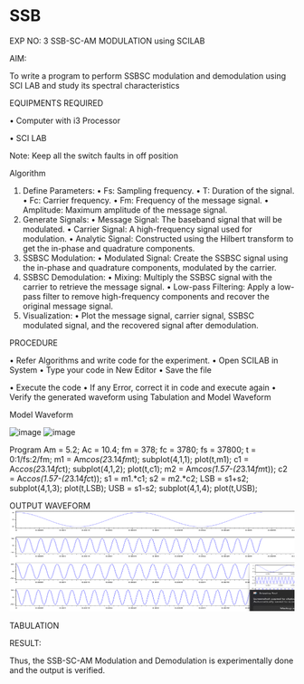 # SSB

EXP NO: 3	SSB-SC-AM MODULATION using SCILAB

AIM:

To write a program to perform SSBSC modulation and demodulation using SCI LAB and study its spectral characteristics

EQUIPMENTS REQUIRED

•	Computer with i3 Processor

•	SCI LAB

Note: Keep all the switch faults in off position


Algorithm
1.	Define Parameters:
•	Fs: Sampling frequency.
•	T: Duration of the signal.
•	Fc: Carrier frequency.
•	Fm: Frequency of the message signal.
•	Amplitude: Maximum amplitude of the message signal.
2.	Generate Signals:
•	Message Signal: The baseband signal that will be modulated.
•	Carrier Signal: A high-frequency signal used for modulation.
•	Analytic Signal: Constructed using the Hilbert transform to get the in-phase and quadrature components.
3.	SSBSC Modulation:
•	Modulated Signal: Create the SSBSC signal using the in-phase and quadrature components, modulated by the carrier.
4.	SSBSC Demodulation:
•	Mixing: Multiply the SSBSC signal with the carrier to retrieve the message signal.
•	Low-pass Filtering: Apply a low-pass filter to remove high-frequency components and recover the original message signal.
5.	Visualization:
•	Plot the message signal, carrier signal, SSBSC modulated signal, and the recovered signal after demodulation.


PROCEDURE

•	Refer Algorithms and write code for the experiment.
•	Open SCILAB in System
•	Type your code in New Editor
•	Save the file
 
•	Execute the code
•	If any Error, correct it in code and execute again
•	Verify the generated waveform using Tabulation and Model Waveform

Model Waveform

<img width="704" height="178" alt="image" src="https://github.com/user-attachments/assets/32ee29b3-0d95-4192-9762-972d50c05c90" />
<img width="706" height="167" alt="image" src="https://github.com/user-attachments/assets/bff0d8fd-d679-444e-af37-0b34585853c1" />

Program
Am = 5.2;
Ac = 10.4;
fm = 378;
fc = 3780;
fs = 37800;
t = 0:1/fs:2/fm;
m1 = Am*cos(2*3.14*fm*t);
subplot(4,1,1);
plot(t,m1);
c1 = Ac*cos(2*3.14*fc*t);
subplot(4,1,2);
plot(t,c1);
m2 = Am*cos(1.57-(2*3.14*fm*t));
c2 = Ac*cos(1.57-(2*3.14*fc*t));
s1 = m1.*c1;
s2 = m2.*c2;
LSB = s1+s2;
subplot(4,1,3);
plot(t,LSB);
USB = s1-s2;
subplot(4,1,4);
plot(t,USB);


OUTPUT WAVEFORM
<img width="704" height="178" alt="image" src="https://github.com/gaurav12360/SSB/blob/main/graph.ssbsc.png?raw=true" />

TABULATION









RESULT:

Thus, the SSB-SC-AM Modulation and Demodulation is experimentally done and the output is verified.





